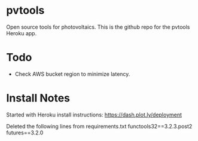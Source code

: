 # pvtools
Open source tools for photovoltaics. This is the github repo for the pvtools Heroku app.

# Todo

- Check AWS bucket region to minimize latency.

# Install Notes

Started with Heroku install instructions:
https://dash.plot.ly/deployment

Deleted the following lines from requirements.txt
functools32==3.2.3.post2
futures==3.2.0